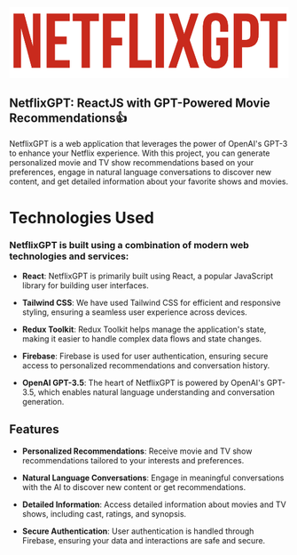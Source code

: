 ![Alt text](image.png)

## NetflixGPT: ReactJS with GPT-Powered Movie Recommendations👍
NetflixGPT is a web application that leverages the power of OpenAI's GPT-3 to enhance your Netflix experience. With this project, you can generate personalized movie and TV show recommendations based on your preferences, engage in natural language conversations to discover new content, and get detailed information about your favorite shows and movies.


# Technologies Used
### NetflixGPT is built using a combination of modern web technologies and services:
- **React**: NetflixGPT is primarily built using React, a popular JavaScript library for building user interfaces.

- **Tailwind CSS**: We have used Tailwind CSS for efficient and responsive styling, ensuring a seamless user experience across devices.

- **Redux Toolkit**: Redux Toolkit helps manage the application's state, making it easier to handle complex data flows and state changes.

- **Firebase**: Firebase is used for user authentication, ensuring secure access to personalized recommendations and conversation history.

- **OpenAI GPT-3.5**: The heart of NetflixGPT is powered by OpenAI's GPT-3.5, which enables natural language understanding and conversation generation.

## Features
- **Personalized Recommendations**: Receive movie and TV show recommendations tailored to your interests and preferences.

- **Natural Language Conversations**: Engage in meaningful conversations with the AI to discover new content or get recommendations.

- **Detailed Information**: Access detailed information about movies and TV shows, including cast, ratings, and synopsis.

- **Secure Authentication**: User authentication is handled through Firebase, ensuring your data and interactions are safe and secure.
